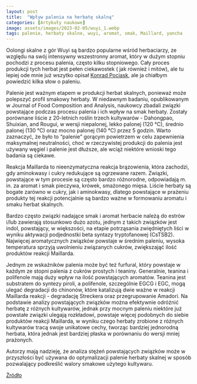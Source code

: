 ```yaml
---
layout: post
title:  "Wpływ palenia na herbatę skalną"
categories: [Artykuły naukowe]
image: assets/images/2023-02-05/wuyi_1.webp
tags: palenie, herbaty skalne, wuyi, aromat, smak, Maillard, yancha
---
```


Oolongi skalne z gór Wuyi są bardzo popularne wśród herbaciarzy, ze względu na swój intensywny wszestronny aromat, który w dużym stopniu pochodzi z procesu palenia, często kilku stopniowego. Cały proces produkcji tych herbat jest pełen ciekawostek ( jak również i mitów), ale tu lepiej ode mnie już wszytko opisał [Konrad Pociask](https://eherbata.pl/blog/skalne-herbaty-z-gor-wuyi-288.html), ale ja chiałbym powiedzić kilka słow o paleniu.

Palenie jest ważnym etapem w produkcji herbat skalnych, ponieważ może polepszyć profil smakowy herbaty. W niedawnym badaniu, opublikowanym w Journal of Food Composition and Analysis, naukowcy zbadali związki powstające podczas procesu palenia i ich wpływ na smak herbaty. Zostały porównane liście z  20-letnich roślin trzech kultywarów - Dahongpao, Shuixian, and Rougui, w wersji niepalonej, lekko palonej (120 ℃), średnio palonej (130 ℃) oraz mocno palonej (140 ℃) przez 5 godzin. Warto zaznaczyć, że było to “palenie” gorącym powietrzem w celu zapewnienia maksymalnej neutralności, choć w rzeczywistej produkcji do palenia jest używany węgiel i palenie jest dłuższe, ale wciąż niektóre wnioski tego badania są ciekawe.

Reakcja Maillarda to nieenzymatyczna reakcja brązowienia, która zachodzi, gdy aminokwasy i cukry redukujące są ogrzewane razem. Związki, powstające w tym procesie są często bardzo różnorodne, odpowiadają m. in. za aromat i smak pieczywa, krówek, smażonego mięsa. Liście herbaty są bogate zarówno w cukry, jak i aminokwasy, dlatego powstające w prażeniu produkty tej reakcji potencjalnie są bardzo ważne w formowaniu aromatu i smaku herbat skalnych.

Bardzo często związki nadające smak i aromat herbacie należą do estrów i/lub zawierają stosunkowo dużo azotu, jednym z takich związków jest indol, powstający, w większości, na etapie potrząsania zwiędniętych liści w wyniku aktywacji podjednostki beta syntazy tryptofanowej (CsTSB2). Najwięcej aromatycznych związków powstaje w średnim paleniu, wysoka temperatura sprzyją uwolnieniu związanych cukrów, zwiększająć ilość produktów reakcji Maillarda. 

Jednym ze wskaźników palenia może być też furfural, który powstaje w każdym ze stopni palenia z cukrów prostych i teaniny. Generalnie, teanina i polifenole mają duży wpływ na ilość powstających aromatów. Teanina jest substratem do syntezy piroli, a polifenole, szczególnie EGCG i EGC, mogą ulegać degradacji do chinonów, które katalizują dwie ważne w reakcji Maillarda reakcji - degradację Streckera oraz przegrupowanie Amadori. 
Na podstawie analizy powstających związków można efektywnie odróżnić herbatę z różnych kultywarów, jednak przy mocnym paleniu niektóre już powstałe związki ulegają rozkładowi, powstaje więcej podobnych do siebie produktów reakcji Maillarda, w wyniku czego herbaty zrobione z różnych kultywarów tracą swoje unikatowe cechy, tworząc bardziej jednorodną herbata, która jednak jest bardziej płaska w porównaniu do wersji mniej prażonych. 

Autorzy mają nadzieję, że analiza stężeń powstających związków może w przyszłości być używana do optymalizacji palenie herbaty skalnej w sposób pozwalający podkreślić walory smakowe użytego kultywaru.

[Żródło](https://doi.org/10.1016/j.jfca.2022.104954)



